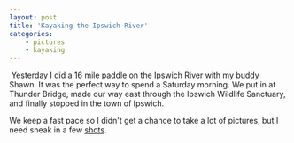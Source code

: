 ```yaml
---
layout: post
title: 'Kayaking the Ipswich River'
categories:
    - pictures
    - kayaking
---
```

[<img src="http://photos.thecave.com/Sports/Ipswitch-River/i-BBjM2Nm/0/Th/IMG_1313-Th.jpg" alt="" border="0" class="alignleft" />][gallery] Yesterday I did a 16 mile paddle on the Ipswich River with my buddy Shawn. It was the perfect way to spend a Saturday morning. We put in at Thunder Bridge, made our way east through the Ipswich Wildlife Sanctuary, and finally stopped in the town of Ipswich. 

We keep a fast pace so I didn't get a chance to take a lot of pictures, but I need sneak in a few [shots][gallery].

[gallery]: http://photos.thecave.com/Sports/Ipswich-River/29760430_PwD6W4
